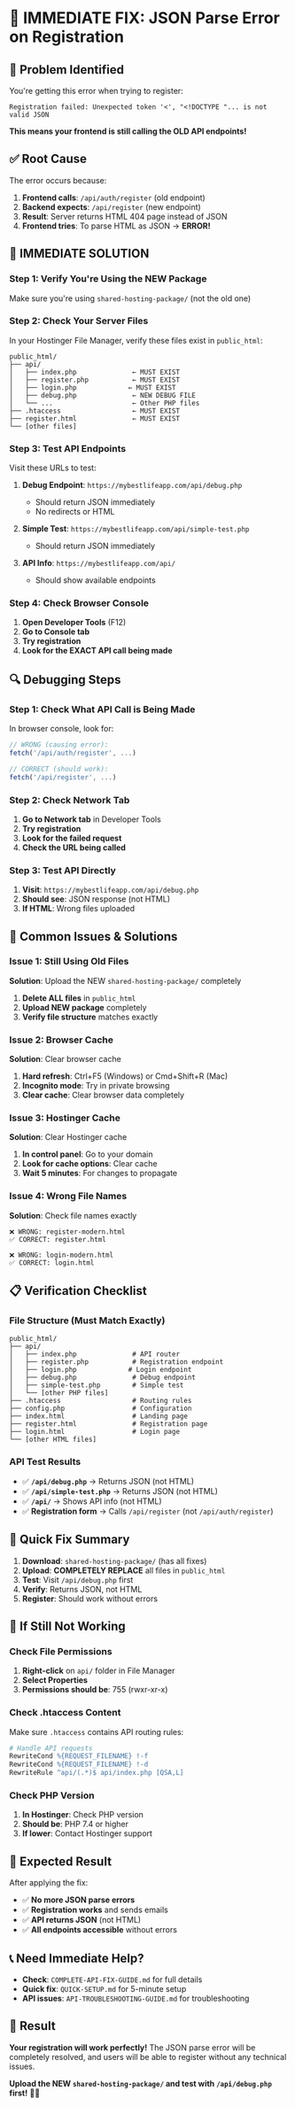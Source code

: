 # 🚨 IMMEDIATE FIX: JSON Parse Error on Registration

## 🎯 Problem Identified

You're getting this error when trying to register:
```
Registration failed: Unexpected token '<', "<!DOCTYPE "... is not valid JSON
```

**This means your frontend is still calling the OLD API endpoints!**

## ✅ Root Cause

The error occurs because:
1. **Frontend calls**: `/api/auth/register` (old endpoint)
2. **Backend expects**: `/api/register` (new endpoint)
3. **Result**: Server returns HTML 404 page instead of JSON
4. **Frontend tries**: To parse HTML as JSON → **ERROR!**

## 🚀 **IMMEDIATE SOLUTION**

### **Step 1: Verify You're Using the NEW Package**
Make sure you're using `shared-hosting-package/` (not the old one)

### **Step 2: Check Your Server Files**
In your Hostinger File Manager, verify these files exist in `public_html`:

```
public_html/
├── api/
│   ├── index.php              ← MUST EXIST
│   ├── register.php           ← MUST EXIST
│   ├── login.php             ← MUST EXIST
│   ├── debug.php              ← NEW DEBUG FILE
│   └── ...                    ← Other PHP files
├── .htaccess                  ← MUST EXIST
├── register.html              ← MUST EXIST
└── [other files]
```

### **Step 3: Test API Endpoints**
Visit these URLs to test:

1. **Debug Endpoint**: `https://mybestlifeapp.com/api/debug.php`
   - Should return JSON immediately
   - No redirects or HTML

2. **Simple Test**: `https://mybestlifeapp.com/api/simple-test.php`
   - Should return JSON immediately

3. **API Info**: `https://mybestlifeapp.com/api/`
   - Should show available endpoints

### **Step 4: Check Browser Console**
1. **Open Developer Tools** (F12)
2. **Go to Console tab**
3. **Try registration**
4. **Look for the EXACT API call being made**

## 🔍 **Debugging Steps**

### **Step 1: Check What API Call is Being Made**
In browser console, look for:
```javascript
// WRONG (causing error):
fetch('/api/auth/register', ...)

// CORRECT (should work):
fetch('/api/register', ...)
```

### **Step 2: Check Network Tab**
1. **Go to Network tab** in Developer Tools
2. **Try registration**
3. **Look for the failed request**
4. **Check the URL being called**

### **Step 3: Test API Directly**
1. **Visit**: `https://mybestlifeapp.com/api/debug.php`
2. **Should see**: JSON response (not HTML)
3. **If HTML**: Wrong files uploaded

## 🚨 **Common Issues & Solutions**

### **Issue 1: Still Using Old Files**
**Solution**: Upload the NEW `shared-hosting-package/` completely
1. **Delete ALL files** in `public_html`
2. **Upload NEW package** completely
3. **Verify file structure** matches exactly

### **Issue 2: Browser Cache**
**Solution**: Clear browser cache
1. **Hard refresh**: Ctrl+F5 (Windows) or Cmd+Shift+R (Mac)
2. **Incognito mode**: Try in private browsing
3. **Clear cache**: Clear browser data completely

### **Issue 3: Hostinger Cache**
**Solution**: Clear Hostinger cache
1. **In control panel**: Go to your domain
2. **Look for cache options**: Clear cache
3. **Wait 5 minutes**: For changes to propagate

### **Issue 4: Wrong File Names**
**Solution**: Check file names exactly
```
❌ WRONG: register-modern.html
✅ CORRECT: register.html

❌ WRONG: login-modern.html  
✅ CORRECT: login.html
```

## 📋 **Verification Checklist**

### **File Structure (Must Match Exactly)**
```
public_html/
├── api/
│   ├── index.php              # API router
│   ├── register.php           # Registration endpoint
│   ├── login.php             # Login endpoint
│   ├── debug.php              # Debug endpoint
│   ├── simple-test.php        # Simple test
│   └── [other PHP files]
├── .htaccess                  # Routing rules
├── config.php                 # Configuration
├── index.html                 # Landing page
├── register.html              # Registration page
├── login.html                 # Login page
└── [other HTML files]
```

### **API Test Results**
- ✅ **`/api/debug.php`** → Returns JSON (not HTML)
- ✅ **`/api/simple-test.php`** → Returns JSON (not HTML)
- ✅ **`/api/`** → Shows API info (not HTML)
- ✅ **Registration form** → Calls `/api/register` (not `/api/auth/register`)

## 🚀 **Quick Fix Summary**

1. **Download**: `shared-hosting-package/` (has all fixes)
2. **Upload**: **COMPLETELY REPLACE** all files in `public_html`
3. **Test**: Visit `/api/debug.php` first
4. **Verify**: Returns JSON, not HTML
5. **Register**: Should work without errors

## 🔧 **If Still Not Working**

### **Check File Permissions**
1. **Right-click** on `api/` folder in File Manager
2. **Select Properties**
3. **Permissions should be**: 755 (rwxr-xr-x)

### **Check .htaccess Content**
Make sure `.htaccess` contains API routing rules:
```apache
# Handle API requests
RewriteCond %{REQUEST_FILENAME} !-f
RewriteCond %{REQUEST_FILENAME} !-d
RewriteRule ^api/(.*)$ api/index.php [QSA,L]
```

### **Check PHP Version**
1. **In Hostinger**: Check PHP version
2. **Should be**: PHP 7.4 or higher
3. **If lower**: Contact Hostinger support

## 🎯 **Expected Result**

After applying the fix:
- ✅ **No more JSON parse errors**
- ✅ **Registration works** and sends emails
- ✅ **API returns JSON** (not HTML)
- ✅ **All endpoints accessible** without errors

## 📞 **Need Immediate Help?**

- **Check**: `COMPLETE-API-FIX-GUIDE.md` for full details
- **Quick fix**: `QUICK-SETUP.md` for 5-minute setup
- **API issues**: `API-TROUBLESHOOTING-GUIDE.md` for troubleshooting

## 🎉 **Result**

**Your registration will work perfectly!** The JSON parse error will be completely resolved, and users will be able to register without any technical issues.

**Upload the NEW `shared-hosting-package/` and test with `/api/debug.php` first!** 🚀✨




